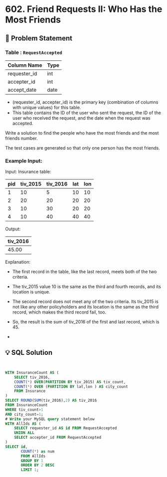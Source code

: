 # 602. Friend Requests II: Who Has the Most Friends

## 📝 Problem Statement

###  Table : `RequestAccepted`


| Column Name    | Type    |
|----------------|---------|
| requester_id   | int     |
| accepter_id    | int     |
| accept_date    | date    |

 - (requester_id, accepter_id) is the primary key (combination of columns with unique values) for this table.
 - This table contains the ID of the user who sent the request, the ID of the user who received the request, and the date when the request was accepted.
 

Write a solution to find the people who have the most friends and the most friends number.

The test cases are generated so that only one person has the most friends.


### Example Input:

Input: 
Insurance table:

| pid | tiv_2015 | tiv_2016 | lat | lon |
|-----|----------|----------|-----|-----|
| 1   | 10       | 5        | 10  | 10  |
| 2   | 20       | 20       | 20  | 20  |
| 3   | 10       | 30       | 20  | 20  |
| 4   | 10       | 40       | 40  | 40  |

Output: 

| tiv_2016 |
|----------|
| 45.00    |

Explanation: 
 - The first record in the table, like the last record, meets both of the two criteria.
 - The tiv_2015 value 10 is the same as the third and fourth records, and its location is unique.
 
 - The second record does not meet any of the two criteria. Its tiv_2015 is not like any other policyholders and its location is the same as the third record, which makes the third record fail, too.
 - So, the result is the sum of tiv_2016 of the first and last record, which is 45.

 - 
## 💡 SQL Solution

```sql


WITH InsuranceCount AS (
    SELECT tiv_2016,
    COUNT(*) OVER(PARTITION BY tiv_2015) AS tiv_count,
    COUNT(*) OVER (PARTITION BY lat,lon ) AS city_count
    FROM Insurance
)
SELECT ROUND(SUM(tiv_2016),2) AS tiv_2016
FROM InsuranceCount 
WHERE tiv_count>1
AND city_count=1;
# Write your MySQL query statement below
WITH AllIds AS (
    SELECT requester_id AS id FROM RequestAccepted
    UNION ALL 
    SELECT accepter_id FROM RequestAccepted
)
SELECT id,
       COUNT(*) as num
       FROM AllIds
       GROUP BY 1
       ORDER BY 2 DESC
       LIMIT 1;
